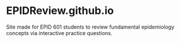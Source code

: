 # EPIDReview.github.io
Site made for EPID 601 students to review fundamental epidemiology concepts via interactive practice questions.
